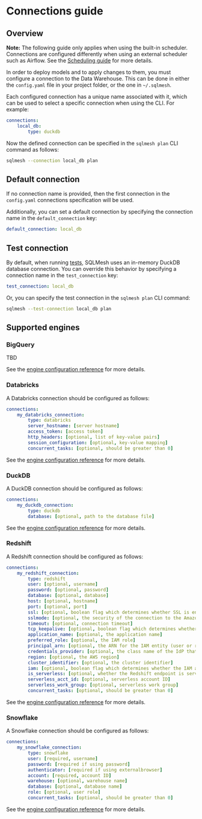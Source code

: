 # Connections guide

## Overview

**Note:** The following guide only applies when using the built-in scheduler. Connections are configured differently when using an external scheduler such as Airflow. See the [Scheduling guide](scheduling.md) for more details.

In order to deploy models and to apply changes to them, you must configure a connection to the Data Warehouse. This can be done in either the `config.yaml` file in your project folder, or the one in `~/.sqlmesh`.

Each configured connection has a unique name associated with it, which can be used to select a specific connection when using the CLI. For example:
```yaml linenums="1"
connections:
    local_db:
        type: duckdb
```

Now the defined connection can be specified in the `sqlmesh plan` CLI command as follows:
```bash
sqlmesh --connection local_db plan
```

## Default connection
If no connection name is provided, then the first connection in the `config.yaml` connections specification will be used.

Additionally, you can set a default connection by specifying the connection name in the `default_connection` key:
```yaml linenums="1"
default_connection: local_db
```

## Test connection
By default, when running [tests](../concepts/tests.md), SQLMesh uses an in-memory DuckDB database connection. You can override this behavior by specifying a connection name in the `test_connection` key:
```yaml linenums="1"
test_connection: local_db
```
Or, you can specify the test connection in the `sqlmesh plan` CLI command:
```bash
sqlmesh --test-connection local_db plan
```

## Supported engines

### BigQuery
TBD

See the [engine configuration reference](../integrations/engines.md#bigquery---localbuilt-in-scheduler) for more details.

### Databricks

A Databricks connection should be configured as follows:
```yaml linenums="1"
connections:
    my_databricks_connection:
        type: databricks
        server_hostname: [server hostname]
        access_token: [access token]
        http_headers: [optional, list of key-value pairs]
        session_configuration: [optional, key-value mapping]
        concurrent_tasks: [optional, should be greater than 0]
```

See the [engine configuration reference](../integrations/engines.md#databricks---localbuilt-in-scheduler) for more details.

### DuckDB

A DuckDB connection should be configured as follows:
```yaml linenums="1"
connections:
    my_duckdb_connection:
        type: duckdb
        database: [optional, path to the database file]
```

See the [engine configuration reference](../reference/configuration.md#duckdb) for more details.

### Redshift

A Redshift connection should be configured as follows:
```yaml linenums="1"
connections:
    my_redshift_connection:
        type: redshift
        user: [optional, username]
        password: [optional, password]
        database: [optional, database]
        host: [optional, hostname]
        port: [optional, port]
        ssl: [optional, boolean flag which determines whether SSL is enabled]
        sslmode: [optional, the security of the connection to the Amazon Redshift cluster]
        timeout: [optional, connection timeout]
        tcp_keepalive: [optional, boolean flag which determines whether to use TCP Keepalives]
        application_name: [optional, the application name]
        preferred_role: [optional, the IAM role]
        principal_arn: [optional, the ARN for the IAM entity (user or role)]
        credentials_provider: [optional, the class name of the IdP that will be used for authentication]
        region: [optional, the AWS region]
        cluster_identifier: [optional, the cluster identifier]
        iam: [optional, boolean flag which determines whether the IAM authentication should be used]
        is_serverless: [optional, whether the Redshift endpoint is serverless or provisional]
        serverless_acct_id: [optional, serverless account ID]
        serverless_work_group: [optional, serverless work group]
        concurrent_tasks: [optional, should be greater than 0]
```

See the [engine configuration reference](../integrations/engines.md#redshift---localbuilt-in-scheduler) for more details.

### Snowflake

A Snowflake connection should be configured as follows:
```yaml linenums="1"
connections:
    my_snowflake_connection:
        type: snowflake
        user: [required, username]
        password: [required if using password]
        authenticator: [required if using externalbrowser]
        account: [required, account ID]
        warehouse: [optional, warehouse name]
        database: [optional, database name]
        role: [optional, user role]
        concurrent_tasks: [optional, should be greater than 0]
```

See the [engine configuration reference](../integrations/engines.md#snowflake---localbuilt-in-scheduler) for more details.
